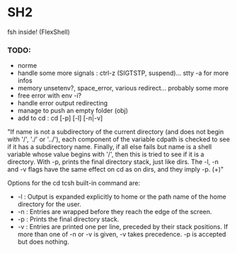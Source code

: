 # SH2 #

fsh inside! (FlexShell)


### TODO: ###

* norme
* handle some more signals : ctrl-z (SIGTSTP, suspend)... stty -a for more infos
* memory unsetenv?, space_error, various redirect... probably some more
* free error with env -i?
* handle error output redirecting
* manage to push an empty folder (obj)
* add to cd : cd [-p] [-l] [-n|-v]

"If name is not a subdirectory of the current directory (and does not begin with '/', './' or '../'), each component of the variable cdpath is checked to see if it has a subdirectory name. Finally, if all else fails but name is a shell variable whose value begins with '/', then this is tried to see if it is a directory.
With -p, prints the final directory stack, just like dirs. The -l, -n and -v flags have the same effect on cd as on dirs, and they imply -p. (+)"

Options for the cd tcsh built-in command are:
* -l : Output is expanded explicitly to home or the path name of the home directory for the user.
* -n : Entries are wrapped before they reach the edge of the screen.
* -p : Prints the final directory stack.
* -v : Entries are printed one per line, preceded by their stack positions.
If more than one of -n or -v is given, -v takes precedence. -p is accepted but does nothing.

